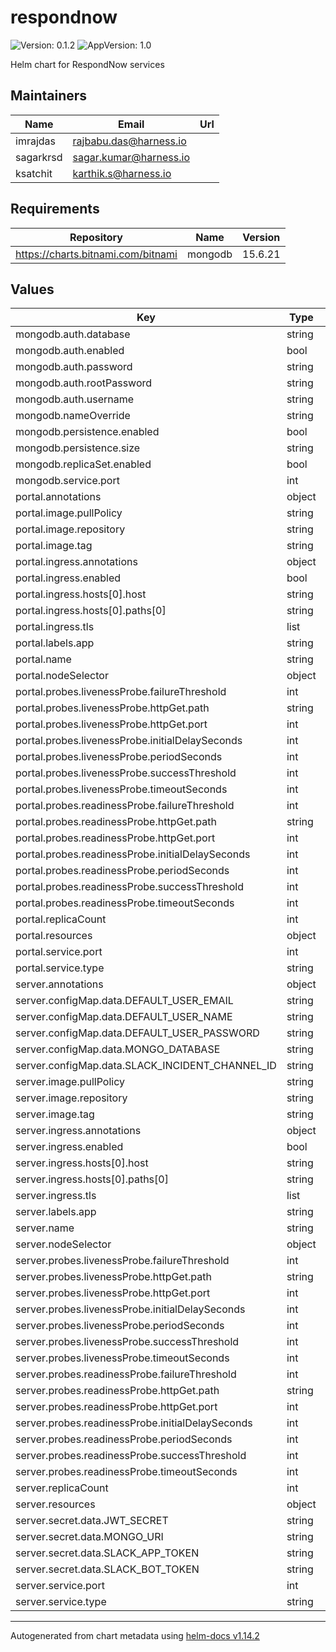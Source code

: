 # respondnow

![Version: 0.1.2](https://img.shields.io/badge/Version-0.1.2-informational?style=flat-square) ![AppVersion: 1.0](https://img.shields.io/badge/AppVersion-1.0-informational?style=flat-square)

Helm chart for RespondNow services

## Maintainers

| Name | Email | Url |
| ---- | ------ | --- |
| imrajdas | <rajbabu.das@harness.io> |  |
| sagarkrsd | <sagar.kumar@harness.io> |  |
| ksatchit | <karthik.s@harness.io> |  |

## Requirements

| Repository | Name | Version |
|------------|------|---------|
| https://charts.bitnami.com/bitnami | mongodb | 15.6.21 |

## Values

| Key | Type | Default | Description |
|-----|------|---------|-------------|
| mongodb.auth.database | string | `"respondnow"` |  |
| mongodb.auth.enabled | bool | `true` |  |
| mongodb.auth.password | string | `"1234"` |  |
| mongodb.auth.rootPassword | string | `"1234"` |  |
| mongodb.auth.username | string | `"root"` |  |
| mongodb.nameOverride | string | `"mongodb"` |  |
| mongodb.persistence.enabled | bool | `true` |  |
| mongodb.persistence.size | string | `"3Gi"` |  |
| mongodb.replicaSet.enabled | bool | `false` |  |
| mongodb.service.port | int | `27017` |  |
| portal.annotations | object | `{}` |  |
| portal.image.pullPolicy | string | `"Always"` |  |
| portal.image.repository | string | `"ghcr.io/respondnow/respondnow-portal"` |  |
| portal.image.tag | string | `"0.1.2"` |  |
| portal.ingress.annotations | object | `{}` |  |
| portal.ingress.enabled | bool | `true` |  |
| portal.ingress.hosts[0].host | string | `"server.example.com"` |  |
| portal.ingress.hosts[0].paths[0] | string | `"/"` |  |
| portal.ingress.tls | list | `[]` |  |
| portal.labels.app | string | `"respondnow-portal"` |  |
| portal.name | string | `"respondnow-portal"` |  |
| portal.nodeSelector | object | `{}` |  |
| portal.probes.livenessProbe.failureThreshold | int | `3` |  |
| portal.probes.livenessProbe.httpGet.path | string | `"/healthz"` |  |
| portal.probes.livenessProbe.httpGet.port | int | `8191` |  |
| portal.probes.livenessProbe.initialDelaySeconds | int | `30` |  |
| portal.probes.livenessProbe.periodSeconds | int | `10` |  |
| portal.probes.livenessProbe.successThreshold | int | `1` |  |
| portal.probes.livenessProbe.timeoutSeconds | int | `5` |  |
| portal.probes.readinessProbe.failureThreshold | int | `3` |  |
| portal.probes.readinessProbe.httpGet.path | string | `"/"` |  |
| portal.probes.readinessProbe.httpGet.port | int | `8191` |  |
| portal.probes.readinessProbe.initialDelaySeconds | int | `15` |  |
| portal.probes.readinessProbe.periodSeconds | int | `5` |  |
| portal.probes.readinessProbe.successThreshold | int | `1` |  |
| portal.probes.readinessProbe.timeoutSeconds | int | `3` |  |
| portal.replicaCount | int | `1` |  |
| portal.resources | object | `{}` |  |
| portal.service.port | int | `8191` |  |
| portal.service.type | string | `"LoadBalancer"` |  |
| server.annotations | object | `{}` |  |
| server.configMap.data.DEFAULT_USER_EMAIL | string | `"admin@respondnow.io"` |  |
| server.configMap.data.DEFAULT_USER_NAME | string | `"Admin"` |  |
| server.configMap.data.DEFAULT_USER_PASSWORD | string | `"respondnow"` |  |
| server.configMap.data.MONGO_DATABASE | string | `"respondnow"` |  |
| server.configMap.data.SLACK_INCIDENT_CHANNEL_ID | string | `""` |  |
| server.image.pullPolicy | string | `"Always"` |  |
| server.image.repository | string | `"ghcr.io/respondnow/respondnow-server"` |  |
| server.image.tag | string | `"0.1.2"` |  |
| server.ingress.annotations | object | `{}` |  |
| server.ingress.enabled | bool | `true` |  |
| server.ingress.hosts[0].host | string | `"server.example.com"` |  |
| server.ingress.hosts[0].paths[0] | string | `"/"` |  |
| server.ingress.tls | list | `[]` |  |
| server.labels.app | string | `"respondnow-server"` |  |
| server.name | string | `"respondnow-server"` |  |
| server.nodeSelector | object | `{}` |  |
| server.probes.livenessProbe.failureThreshold | int | `3` |  |
| server.probes.livenessProbe.httpGet.path | string | `"/status"` |  |
| server.probes.livenessProbe.httpGet.port | int | `8080` |  |
| server.probes.livenessProbe.initialDelaySeconds | int | `30` |  |
| server.probes.livenessProbe.periodSeconds | int | `10` |  |
| server.probes.livenessProbe.successThreshold | int | `1` |  |
| server.probes.livenessProbe.timeoutSeconds | int | `5` |  |
| server.probes.readinessProbe.failureThreshold | int | `3` |  |
| server.probes.readinessProbe.httpGet.path | string | `"/status"` |  |
| server.probes.readinessProbe.httpGet.port | int | `8080` |  |
| server.probes.readinessProbe.initialDelaySeconds | int | `15` |  |
| server.probes.readinessProbe.periodSeconds | int | `5` |  |
| server.probes.readinessProbe.successThreshold | int | `1` |  |
| server.probes.readinessProbe.timeoutSeconds | int | `3` |  |
| server.replicaCount | int | `1` |  |
| server.resources | object | `{}` |  |
| server.secret.data.JWT_SECRET | string | `"3iMkWJA5hD4DA7Nqe3GNOc1GfMtEsHyRiJcQdsxB2mc8JhySOUeBVYNRxfqBtijQ"` |  |
| server.secret.data.MONGO_URI | string | `"mongodb://root:1234@respondnow-mongodb:27017"` |  |
| server.secret.data.SLACK_APP_TOKEN | string | `""` |  |
| server.secret.data.SLACK_BOT_TOKEN | string | `""` |  |
| server.service.port | int | `8080` |  |
| server.service.type | string | `"ClusterIP"` |  |

----------------------------------------------
Autogenerated from chart metadata using [helm-docs v1.14.2](https://github.com/norwoodj/helm-docs/releases/v1.14.2)
